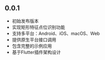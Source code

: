 ## 0.0.1

* 初始发布版本
* 实现矩形特征点位识别功能
* 支持多平台：Android、iOS、macOS、Web
* 提供原生平台接口调用
* 包含完整的示例应用
* 基于Flutter插件架构设计
